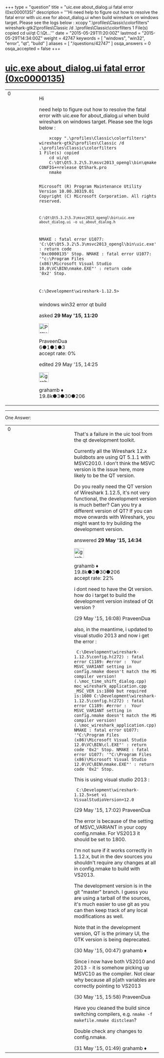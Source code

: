 +++
type = "question"
title = "uic.exe about_dialog.ui fatal error (0xc0000135)"
description = '''Hi need help to figure out how to resolve the fatal error with uic.exe for about_dialog.ui when build wireshark on windows target. Please see the logs below :  xcopy &quot;.&#92;profiles&#92;Classic&#92;colorfilters&quot; wireshark-gtk2&#92;profiles&#92;Classic /d .&#92;profiles&#92;Classic&#92;colorfilters 1 File(s) copied  cd ui/qt  C:&#92;Qt...'''
date = "2015-05-29T11:20:00Z"
lastmod = "2015-05-29T14:34:00Z"
weight = 42747
keywords = [ "windows", "win32", "error", "qt", "build" ]
aliases = [ "/questions/42747" ]
osqa_answers = 0
osqa_accepted = false
+++

<div class="headNormal">

# [uic.exe about\_dialog.ui fatal error (0xc0000135)](/questions/42747/uicexe-about_dialogui-fatal-error-0xc0000135)

</div>

<div id="main-body">

<div id="askform">

<table id="question-table" style="width:100%;"><colgroup><col style="width: 50%" /><col style="width: 50%" /></colgroup><tbody><tr class="odd"><td style="width: 30px; vertical-align: top"><div class="vote-buttons"><div id="post-42747-score" class="post-score" title="current number of votes">0</div><div id="favorite-count" class="favorite-count"></div></div></td><td><div id="item-right"><div class="question-body"><p>Hi</p><p>need help to figure out how to resolve the fatal error with uic.exe for about_dialog.ui when build wireshark on windows target. Please see the logs below :</p><pre><code>    xcopy &quot;.\profiles\Classic\colorfilters&quot; wireshark-gtk2\profiles\Classic /d
.\profiles\Classic\colorfilters
1 File(s) copied
    cd ui/qt
    C:\Qt\Qt5.3.2\5.3\msvc2013_opengl\bin\qmake CONFIG+=release QtShark.pro
    nmake

Microsoft (R) Program Maintenance Utility Version 10.00.30319.01
Copyright (C) Microsoft Corporation.  All rights reserved.

    C:\Qt\Qt5.3.2\5.3\msvc2013_opengl\bin\uic.exe about_dialog.ui -o ui_about_dialog.h
NMAKE : fatal error U1077: &#39;C:\Qt\Qt5.3.2\5.3\msvc2013_opengl\bin\uic.exe&#39; : return code &#39;0xc0000135&#39;
Stop.
NMAKE : fatal error U1077: &#39;&quot;c:\Program Files (x86)\Microsoft Visual Studio 10.0\VC\BIN\nmake.EXE&quot;&#39; : return code &#39;0x2&#39;
Stop.

C:\Development\wireshark-1.12.5&gt;</code></pre></div><div id="question-tags" class="tags-container tags">windows win32 error qt build</div><div id="question-controls" class="post-controls"></div><div class="post-update-info-container"><div class="post-update-info post-update-info-user"><p>asked <strong>29 May '15, 11:20</strong></p><img src="https://secure.gravatar.com/avatar/27958ba63986f94e0bae2a8e4a96c290?s=32&amp;d=identicon&amp;r=g" class="gravatar" width="32" height="32" alt="PraveenDua&#39;s gravatar image" /><p>PraveenDua<br />
<span class="score" title="6 reputation points">6</span><span title="1 badges"><span class="badge1">●</span><span class="badgecount">1</span></span><span title="1 badges"><span class="silver">●</span><span class="badgecount">1</span></span><span title="3 badges"><span class="bronze">●</span><span class="badgecount">3</span></span><br />
<span class="accept_rate" title="Rate of the user&#39;s accepted answers">accept rate:</span> <span title="PraveenDua has no accepted answers">0%</span></p></div><div class="post-update-info post-update-info-edited"><p>edited 29 May '15, 14:25</p><img src="https://secure.gravatar.com/avatar/d2a7e24ca66604c749c7c88c1da8ff78?s=32&amp;d=identicon&amp;r=g" class="gravatar" width="32" height="32" alt="grahamb&#39;s gravatar image" /><p>grahamb ♦<br />
<span class="score" title="19834 reputation points"><span>19.8k</span></span><span title="3 badges"><span class="badge1">●</span><span class="badgecount">3</span></span><span title="30 badges"><span class="silver">●</span><span class="badgecount">30</span></span><span title="206 badges"><span class="bronze">●</span><span class="badgecount">206</span></span></p></div></div><div id="comments-container-42747" class="comments-container"></div><div id="comment-tools-42747" class="comment-tools"></div><div class="clear"></div><div id="comment-42747-form-container" class="comment-form-container"></div><div class="clear"></div></div></td></tr></tbody></table>

------------------------------------------------------------------------

<div class="tabBar">

<span id="sort-top"></span>

<div class="headQuestions">

One Answer:

</div>

</div>

<span id="42752"></span>

<div id="answer-container-42752" class="answer">

<table style="width:100%;"><colgroup><col style="width: 50%" /><col style="width: 50%" /></colgroup><tbody><tr class="odd"><td style="width: 30px; vertical-align: top"><div class="vote-buttons"><div id="post-42752-score" class="post-score" title="current number of votes">0</div></div></td><td><div class="item-right"><div class="answer-body"><p>That's a failure in the uic tool from the qt development toolkit.</p><p>Currently all the Wireshark 12.x buildbots are using QT 5.1.1 with MSVC2010. I don't think the MSVC version is the issue here, more likely to be the QT version.</p><p>Do you really need the QT version of Wireshark 1.12.5, it's not very functional, the development version is much better? Can you try a different version of QT? If you can move onwards with Wireshark, you might want to try building the development version.</p></div><div class="answer-controls post-controls"></div><div class="post-update-info-container"><div class="post-update-info post-update-info-user"><p>answered <strong>29 May '15, 14:34</strong></p><img src="https://secure.gravatar.com/avatar/d2a7e24ca66604c749c7c88c1da8ff78?s=32&amp;d=identicon&amp;r=g" class="gravatar" width="32" height="32" alt="grahamb&#39;s gravatar image" /><p>grahamb ♦<br />
<span class="score" title="19834 reputation points"><span>19.8k</span></span><span title="3 badges"><span class="badge1">●</span><span class="badgecount">3</span></span><span title="30 badges"><span class="silver">●</span><span class="badgecount">30</span></span><span title="206 badges"><span class="bronze">●</span><span class="badgecount">206</span></span><br />
<span class="accept_rate" title="Rate of the user&#39;s accepted answers">accept rate:</span> <span title="grahamb has 274 accepted answers">22%</span></p></div></div><div id="comments-container-42752" class="comments-container"><span id="42754"></span><div id="comment-42754" class="comment"><div id="post-42754-score" class="comment-score"></div><div class="comment-text"><p>i dont need to have the Qt version. how do i target to build the development version instead of Qt version ?</p></div><div id="comment-42754-info" class="comment-info"><span class="comment-age">(29 May '15, 16:08)</span> PraveenDua</div></div><span id="42755"></span><div id="comment-42755" class="comment"><div id="post-42755-score" class="comment-score"></div><div class="comment-text"><p>also, in the meantime, i updated to visual studio 2013 and now i get the error :</p><p><code> C:\Development\wireshark-1.12.5\config.h(272) : fatal error C1189: #error :  Your MSVC_VARIANT setting in config.nmake doesn't match the MS compiler version! (.\moc_time_shift_dialog.cpp) moc_wireshark_application.cpp _MSC_VER is:1800 but required is:1600 C:\Development\wireshark-1.12.5\config.h(272) : fatal error C1189: #error :  Your MSVC_VARIANT setting in config.nmake doesn't match the MS compiler version! (.\moc_wireshark_application.cpp) NMAKE : fatal error U1077: '"C:\Program Files (x86)\Microsoft Visual Studio 12.0\VC\BIN\cl.EXE"' : return code '0x2' Stop. NMAKE : fatal error U1077: '"C:\Program Files (x86)\Microsoft Visual Studio 12.0\VC\BIN\nmake.EXE"' : return code '0x2' Stop.</code></p><p>This is using visual studio 2013 :</p><p><code> C:\Development\wireshark-1.12.5&gt;set vi VisualStudioVersion=12.0</code></p></div><div id="comment-42755-info" class="comment-info"><span class="comment-age">(29 May '15, 17:02)</span> PraveenDua</div></div><span id="42756"></span><div id="comment-42756" class="comment"><div id="post-42756-score" class="comment-score"></div><div class="comment-text"><p>The error is because of the setting of MSVC_VARIANT in your copy config.nmake. For VS2013 it should be set to 1800.</p><p>I'm not sure if it works correctly in 1.12.x, but in the dev sources you shouldn't require any changes at all in config.nmake to build with VS2013.</p><p>The development version is in the git "master" branch. I guess you are using a tarball of the sources, it's much easier to use git as you can then keep track of any local modifications as well.</p><p>Note that in the development version, QT is the primary UI, the GTK version is being deprecated.</p></div><div id="comment-42756-info" class="comment-info"><span class="comment-age">(30 May '15, 00:47)</span> grahamb ♦</div></div><span id="42767"></span><div id="comment-42767" class="comment"><div id="post-42767-score" class="comment-score"></div><div class="comment-text"><p>Since i now have both VS2010 and 2013 - it is somehow picking up MSVC10 as the compiler. Not clear why because all p[ath variables are correctly pointing to VS2013</p></div><div id="comment-42767-info" class="comment-info"><span class="comment-age">(30 May '15, 15:58)</span> PraveenDua</div></div><span id="42770"></span><div id="comment-42770" class="comment"><div id="post-42770-score" class="comment-score"></div><div class="comment-text"><p>Have you cleaned the build since switching compilers, e.g. <code>nmake -f makefile.nmake distclean</code>?</p><p>Double check any changes to config.nmake.</p></div><div id="comment-42770-info" class="comment-info"><span class="comment-age">(31 May '15, 01:49)</span> grahamb ♦</div></div></div><div id="comment-tools-42752" class="comment-tools"></div><div class="clear"></div><div id="comment-42752-form-container" class="comment-form-container"></div><div class="clear"></div></div></td></tr></tbody></table>

</div>

<div class="paginator-container-left">

</div>

</div>

</div>

